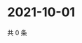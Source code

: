 # 2021-10-01

共 0 条

<!-- BEGIN -->
<!-- 最后更新时间 Fri Oct 01 2021 14:22:07 GMT+0800 (China Standard Time) -->

<!-- END -->

